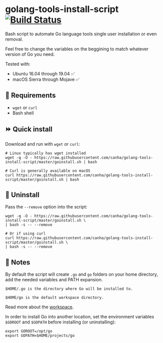 # golang-tools-install-script [![Build Status](https://travis-ci.org/canha/golang-tools-install-script.svg?branch=master)](https://travis-ci.org/canha/golang-tools-install-script)

Bash script to automate Go language tools single user installation or even removal.

Feel free to change the variables on the beggining to match whatever version of Go you need.

Tested with:

* Ubuntu 16.04 through 19.04 :white_check_mark:
* macOS Sierra through Mojave :white_check_mark:

## :hammer: Requirements
* `wget` or `curl`
* Bash shell

##  :fast_forward: Quick install

Download and run with `wget` or `curl`:

```shell
# Linux typically has wget installed
wget -q -O - https://raw.githubusercontent.com/canha/golang-tools-install-script/master/goinstall.sh | bash

# Curl is generally available on macOS
curl https://raw.githubusercontent.com/canha/golang-tools-install-script/master/goinstall.sh | bash
```

##  :no_entry_sign: Uninstall

Pass the `--remove` option into the script:
```shell
wget -q -O - https://raw.githubusercontent.com/canha/golang-tools-install-script/master/goinstall.sh \
| bash -s -- --remove

# Or if using curl
curl https://raw.githubusercontent.com/canha/golang-tools-install-script/master/goinstall.sh \
| bash -s -- --remove
```

## :pencil: Notes

By default the script will create `.go` and `go` folders on your home directory, add the needed variables and PATH expansion.

`$HOME/.go is the directory where Go will be installed to.`

`$HOME/go is the default workspace directory.`

Read more about the [workspace](http://golang.org/doc/code.html).

In order to install Go into another location, set the environment variables `$GOROOT` and `$GOPATH` before installing (or uninstalling):
```shell
export GOROOT=/opt/go
export GOPATH=$HOME/projects/go
```
